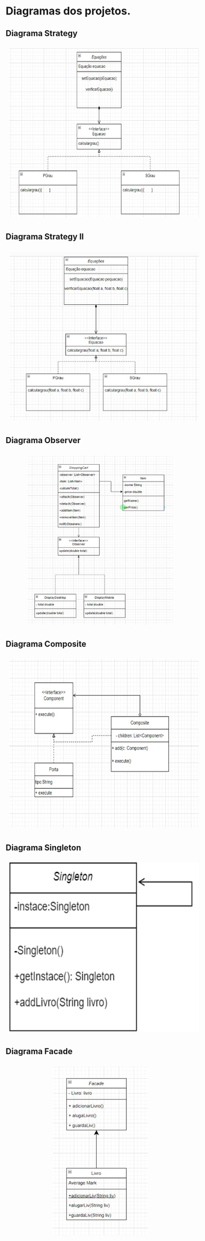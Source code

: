 # Diagramas dos projetos.

## Diagrama Strategy
<section align="center">
  <img src= "Strategy/image/Diagrama.jpeg" style="height:450px; vertical-align:top; align:center; display:inline-flex; padding: 10px;"></img>
</section>


## Diagrama Strategy II
<section align="center">
  <img src= "Strategy II/image/Diagrama.jpeg" style="height:450px; vertical-align:top; align:center; display:inline-flex; padding: 10px;"></img>
</section>

## Diagrama Observer
<section align="center">
  <img src= "Observer/imagens/Diagrama.jpeg" style="height:450px; vertical-align:top; align:center; display:inline-flex; padding: 10px;"></img>
</section>

## Diagrama Composite
<section align="center">
  <img src= "Composite/Imagem/Diagrama.jpeg" style="height:450px; vertical-align:top; align:center; display:inline-flex; padding: 10px;"></img>
</section>

## Diagrama Singleton
<section align="center">
  <img src= "Singleton/imagens/Singleton.drawio.png" style="height:450px; vertical-align:top; align:center; display:inline-flex; padding: 10px;"></img>
</section>

## Diagrama Facade
<section align="center">
  <img src= "Facade/images/diagrama.jpeg" style="height:450px; vertical-align:top; align:center; display:inline-flex; padding: 10px;"></img>
</section>
